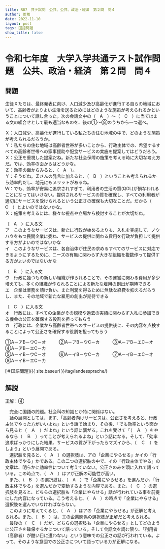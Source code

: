 ```yaml
---
title: R07　共テ試問　公共、公共、政治・経済　第２問　問４
author: 雨坂
date: 2022-11-10
layout: post
tags: 国語問題
show_title: false
---
```

  
# 令和七年度　大学入学共通テスト試作問題　公共、政治・経済　第２問　問４  

## 問題  
生徒Ｘたちは、最終発表に向け、人口減少及び高齢化が進行する自らの地域において、高齢者がよりよい生活を送るためにはどのような施策が考えられるかということについて話し合った。次の会話文中の（　A　）～（　C　）に当てはまる文の組合せとして最も適当なものを、後の①～⑧のうちから一つ選べ。  
  
Ｘ：人口減少、高齢化が進行している私たちの住む地域の中で、どのような施策が考えられるだろうか。  
Ｙ：私たちの住む地域は高齢者世帯が多いことから、行政主体での、希望するすべての高齢者世帯への家事援助や配食サービスの実施を提案してはどうだろう。  
Ｘ：公正を重視した提案だね。新たな社会保障の施策を考える時に大切な考え方だ。では、効率の面からはどうかな。  
Ｚ：効率の面からみると、（　A　）。  
Ｙ：そうだね。Ｚさんの発言に加えると、（　B　）ということも考えられるから効率的だし、地元にもメリットがあるね。  
Ｗ：でも、効率が安易に追求されすぎて、利用者の生活の質(QOL)が損なわれることになってはいけない。提供されるサービスの質を確保し、すべての利用者が適切にサービスを受けられるという公正さの確保も大切なことだ。だから（　C　）とよいのではないかな。  
Ｘ：施策を考えるには、様々な視点や立場から検討することが大切だね。  
  
（　A　）に入る文  
ア　このようなサービスは、新たに行政が始めるよりも、入札を実施して、ノウハウをもつ民間企業に委ね、サービスの提供に関わる費用を行政が負担して提供する方がよいのではないかな  
イ　このようなサービスは、各自治体が住民の求めるすべてのサービスに対応できるようにするために、ニーズの有無に関わらず大きな組織を複数作って提供する方がよいのではないかな  
  
（　B　）に入る文  
ウ　行政に幾つもの新しい組織が作られることで、その運営に関わる費用が多少増えても、多くの組織が作られることによる新たな雇用の創出が期待できる  
エ　企業は業務を請け負い、また利潤を得るために無駄な経費を抑えるだろうし、また、その地域で新たな雇用の創出が期待できる  
  
（　C　）に入る文  
オ　行政には、すべての企業がその規模や過去の実績に関わらず入札に参加できる機会の公正を確保する役割を担ってもらう  
カ　行政には、企業から高齢者世帯へのサービスの提供後に、その内容を点検することによって公正さを確保する役割を担ってもらう  
  
①A－アB－ウC－オ　　　②A－アB－ウC－カ　　　③A－アB－エC－オ　　　④A－アB－エC－カ  
⑤A－イB－ウC－オ　　　⑥A－イB－ウC－カ　　　⑦A－イB－エC－オ　　　⑧A－イB－エC－カ  
  
[＃国語問題]({{ site.baseurl }}/tag/landessprache/)  
  
## 解説  
正解：④  
  
　完全に国語の問題。社会科の知識とか特に関係はない。  
　話の展開としては、まず、「高齢者向けサービスは、公正さを考えると、行政主体でやった方がいいよね」という話で始まり、その後、「でも効率という面から見ると（　Ａ　）だよね」という話に繋がる。これを受けて「（　Ａ　）をやるなら（　Ｂ　）ってことが考えられるよね」という話になる。そして、「効率追求ばっかりにした結果、サービスの質が下がったらマズイから、（　Ｃ　）をしよう」という展開である。  
　選択肢を見ると、（　A　）の選択肢は、アの「企業にやらせる」かイの「行政主体でやる」かである。この二つの選択肢の中で、イの「行政主体でやる」の文章は、明らかに効率性について考えていない。公正さのみを頭に入れて語っている。この時点で、（　A　）はアが正解の可能性が高い。  
　また、（　B　）の選択肢は、（　A　）で「企業にやらせる」を選んだか、「行政主体でやる」を選んだかで変動するような内容である。また、（　C　）の選択肢を見ると、どちらの選択肢も「企業にやらせる」話が行われている事を前提にした内容になっている。こう考えると、（　A　）の時点で「企業にやらせる」選択肢を選んでいなければならない。  
　このように考えてくると、（　A　）はアの「企業にやらせる」が正解と考えられる。また、（　B　）は、エの企業関係の選択肢が正解だと考えられる。  
　最後の（　Ｃ　）だが、どちらの選択肢も「企業にやらせる」としてどのように公正さを確保するかについて語っている。そして会話文を読む限り、「利用者（高齢者）が酷い目に遭わない」という意味での公正さの話が行われている。よって、そのような意図での公正さについて語っているカが正解になる。  